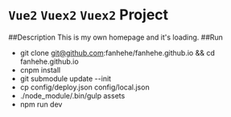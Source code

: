# `Vue2` `Vuex2` `Vuex2` Project

##Description
	This is my own homepage and it's loading.
##Run 
* git clone git@github.com:fanhehe/fanhehe.github.io && cd fanhehe.github.io
* cnpm install 
* git submodule update --init
* cp config/deploy.json config/local.json
*  ./node_module/.bin/gulp assets
* npm run dev
